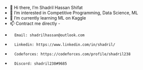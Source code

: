 - 👋 Hi there, I’m Shadril Hassan Shifat
- 👀 I’m interested in Competitive Programming, Data Science, ML
- 🌱 I’m currently learning ML on Kaggle
- 📫 Contract me directly -
-       Email: shadrilhassan@outlook.com
-       Linkedin: https://www.linkedin.com/in/shadril/
-       Codeforces: https://codeforces.com/profile/shadril238
-       Discord: shadril238#9685

<!---
shadril238/shadril238 is a ✨ special ✨ repository because its `README.md` (this file) appears on your GitHub profile.
You can click the Preview link to take a look at your changes.
--->
